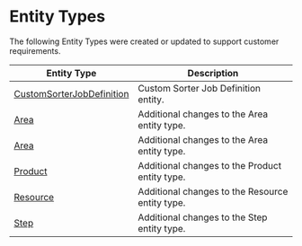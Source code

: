 # Entity Types

The following Entity Types were created or updated to support customer requirements.

| Entity Type                     | Description       |
| ------                    | ------            |
| [CustomSorterJobDefinition](/cmf.custom.help/techspec>artifacts>entitytypes>custom_sorter_job_definition) | Custom Sorter Job Definition entity. |
| [Area](/cmf.custom.help/techspec>artifacts>entitytypes>et_area) | Additional changes to the Area entity type. |
| [Area](/cmf.custom.help/techspec>artifacts>entitytypes>et_parameter) | Additional changes to the Area entity type. |
| [Product](/cmf.custom.help/techspec>artifacts>entitytypes>et_product) | Additional changes to the Product entity type. |
| [Resource](/cmf.custom.help/techspec>artifacts>entitytypes>et_resource) | Additional changes to the Resource entity type. |
| [Step](/cmf.custom.help/techspec>artifacts>entitytypes>et_step) | Additional changes to the Step entity type. |


